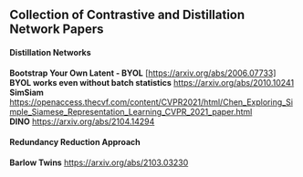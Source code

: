 ## Collection of Contrastive and Distillation Network Papers


#### Distillation Networks
**Bootstrap Your Own Latent - BYOL**   [https://arxiv.org/abs/2006.07733]  
**BYOL works even without batch statistics** https://arxiv.org/abs/2010.10241  
**SimSiam** https://openaccess.thecvf.com/content/CVPR2021/html/Chen_Exploring_Simple_Siamese_Representation_Learning_CVPR_2021_paper.html  
**DINO** https://arxiv.org/abs/2104.14294

#### Redundancy Reduction Approach
**Barlow Twins** https://arxiv.org/abs/2103.03230
